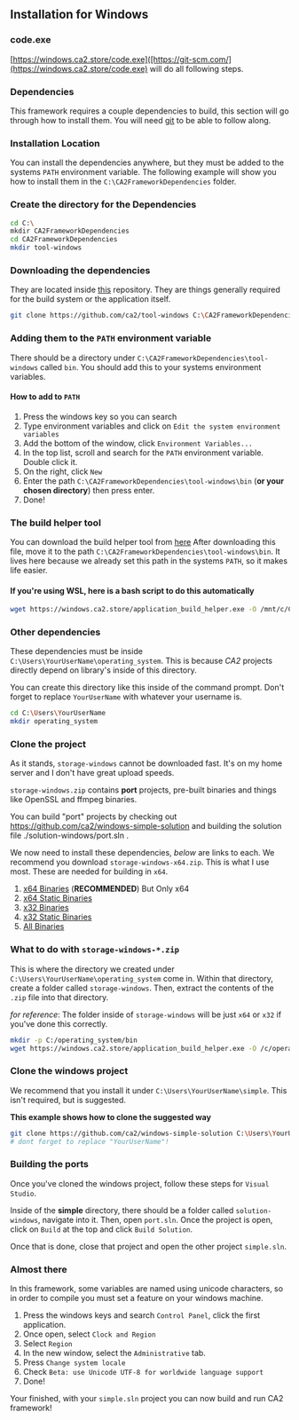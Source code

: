 ## Installation for Windows

### code.exe

[https://windows.ca2.store/code.exe]([https://git-scm.com/](https://windows.ca2.store/code.exe) will do all following steps.

### Dependencies

This framework requires a couple dependencies to build, this section will go through how to install them.
You will need [git](https://git-scm.com/) to be able to follow along.

### Installation Location
You can install the dependencies anywhere, but they must be added to the systems `PATH` environment variable.
The following example will show you how to install them in the `C:\CA2FrameworkDependencies` folder.

### Create the directory for the Dependencies
```bash
cd C:\
mkdir CA2FrameworkDependencies
cd CA2FrameworkDependencies
mkdir tool-windows
```
### Downloading the dependencies
They are located inside [this](https://github.com/ca2/tool-windows) repository. They are things generally required for the build system or the application itself.
```bash
git clone https://github.com/ca2/tool-windows C:\CA2FrameworkDependencies\tool-windows --recurse-submodules
```
### Adding them to the `PATH` environment variable
There should be a directory under `C:\CA2FrameworkDependencies\tool-windows` called `bin`. You should add this to your systems environment variables. 

#### How to add to `PATH`
1. Press the windows key so you can search
2. Type environment variables and click on `Edit the system environment variables`
3. Add the bottom of the window, click `Environment Variables...`
4. In the top list, scroll and search for the `PATH` environment variable. Double click it.
5. On the right, click `New`
6. Enter the path `C:\CA2FrameworkDependencies\tool-windows\bin` (**or your chosen directory**) then press enter.
7. Done!

### The build helper tool
You can download the build helper tool from [here](https://windows.ca2.store/application_build_helper.exe)
After downloading this file, move it to the path `C:\CA2FrameworkDependencies\tool-windows\bin`. It lives here because we already set this path in the systems `PATH`, so it makes life easier.

#### If you're using WSL, here is a bash script to do this automatically

```bash
wget https://windows.ca2.store/application_build_helper.exe -O /mnt/c/CA2FrameworkDependencies/tool-windows/bin
```

### Other dependencies
These dependencies must be inside `C:\Users\YourUserName\operating_system`. This is because *CA2* projects directly depend on library's inside of this directory.

You can create this directory like this inside of the command prompt. Don't forget to replace `YourUserName` with whatever your username is.
```bash
cd C:\Users\YourUserName
mkdir operating_system
```

### Clone the project
As it stands, `storage-windows` cannot be downloaded fast. It's on my home server and I don't have great upload speeds.

`storage-windows.zip` contains **port** projects, pre-built binaries and things like OpenSSL and ffmpeg binaries.

You can build "port" projects by checking out https://github.com/ca2/windows-simple-solution and building the solution file ./solution-windows/port.sln .

We now need to install these dependencies, *below* are links to each. We recommend you download `storage-windows-x64.zip`. This is what I use most. These are needed for building in `x64`.

1. [x64 Binaries](https://windows.ca2.store/storage-windows-x64.zip) (**RECOMMENDED**) But Only x64
2. [x64 Static Binaries](https://windows.ca2.store/storage-windows-x64-static.zip)
3. [x32 Binaries](https://windows.ca2.store/storage-windows-Win32.zip)
4. [x32 Static Binaries](https://windows.ca2.store/storage-windows-Win32-static.zip)
5. [All Binaries](https://windows.ca2.store/storage-windows.zip)

### What to do with `storage-windows-*.zip`
This is where the directory we created under `C:\Users\YourUserName\operating_system` come in.
Within that directory, create a folder called `storage-windows`. Then, extract the contents of the `.zip` file into that directory.

*for reference*: The folder inside of `storage-windows` will be just `x64` or `x32` if you've done this correctly.

```bash
mkdir -p C:/operating_system/bin
wget https://windows.ca2.store/application_build_helper.exe -O /c/operating_system/bin/application_build_helper.exe
```

### Clone the windows project
We recommend that you install it under `C:\Users\YourUserName\simple`. This isn't required, but is suggested.

**This example shows how to clone the suggested way**
```bash
git clone https://github.com/ca2/windows-simple-solution C:\Users\YourUserName\simple --recurse-submodules
# dont forget to replace "YourUserName"!
```

### Building the ports
Once you've cloned the windows project, follow these steps for `Visual Studio`.

Inside of the **simple** directory, there should be a folder called `solution-windows`, navigate into it. Then, open `port.sln`. Once the project is open, click on `Build` at the top and click `Build Solution`.

Once that is done, close that project and open the other project `simple.sln`. 

### Almost there
In this framework, some variables are named using unicode characters, so in order to compile you must set a feature on your windows machine.
1. Press the windows keys and search `Control Panel`, click the first application.
2. Once open, select `Clock and Region`
3. Select `Region`
4. In the new window, select the `Administrative` tab.
5. Press `Change system locale`
6. Check `Beta: use Unicode UTF-8 for worldwide language support`
7. Done!

Your finished, with your `simple.sln` project you can now build and run CA2 framework!

